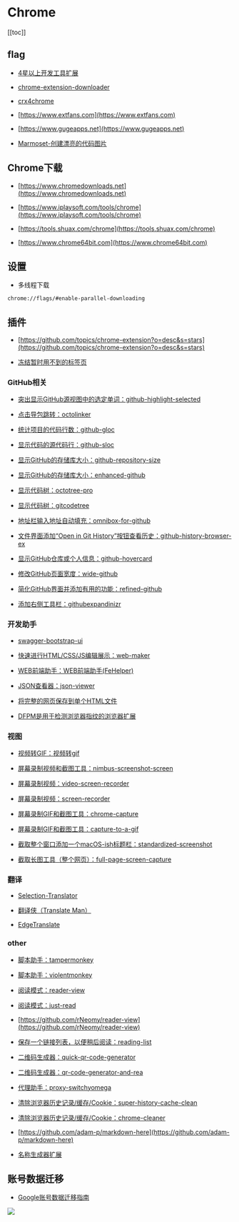 # Chrome


[[toc]]




## flag

* [4星以上开发工具扩展](https://chrome.google.com/webstore/category/ext/11-web-development?_feature=free&_feature=4stars)

* [chrome-extension-downloader](https://chrome-extension-downloader.com)

* [crx4chrome](https://www.crx4chrome.com)

* [https://www.extfans.com](https://www.extfans.com)

* [https://www.gugeapps.net](https://www.gugeapps.net)

* [Marmoset-创建漂亮的代码图片](https://chrome.google.com/webstore/detail/marmoset/npkfpddkpefnmkflhhligbkofhnafieb)


## Chrome下载


* [https://www.chromedownloads.net](https://www.chromedownloads.net)

* [https://www.iplaysoft.com/tools/chrome](https://www.iplaysoft.com/tools/chrome)

* [https://tools.shuax.com/chrome](https://tools.shuax.com/chrome)

* [https://www.chrome64bit.com](https://www.chrome64bit.com)


## 设置

- 多线程下载

```
chrome://flags/#enable-parallel-downloading
```



## 插件

* [https://github.com/topics/chrome-extension?o=desc&s=stars](https://github.com/topics/chrome-extension?o=desc&s=stars)

* [冻结暂时用不到的标签页](https://github.com/deanoemcke/thegreatsuspender)


### GitHub相关

* [突出显示GitHub源视图中的选定单词：github-highlight-selected](https://chrome.google.com/webstore/detail/github-highlight-selected/lhiklbgjcblimmjjflobpncgihagcmbj)

* [点击导包跳转：octolinker](https://github.com/OctoLinker/OctoLinker)

* [统计项目的代码行数：github-gloc](https://github.com/artem-solovev/gloc)

* [显示代码的源代码行：github-sloc](https://github.com/martianyi/github-sloc)

* [显示GitHub的存储库大小：github-repository-size](https://github.com/harshjv/github-repo-size)

* [显示GitHub的存储库大小：enhanced-github](https://github.com/softvar/enhanced-github)

* [显示代码树：octotree-pro](https://chrome.google.com/webstore/detail/octotree-pro/fjcahddnekkgihjnjnimgiggdmlgcnbc)

* [显示代码树：gitcodetree](https://gitee.com/inu1255/GitCodeTree)

* [地址栏输入地址自动填充：omnibox-for-github](https://github.com/ProLoser/Github-Omnibox)

* [文件界面添加“Open in Git History”按钮查看历史：github-history-browser-ex](https://github.com/LuisReinoso/git-history-browser-extension)

* [显示GitHub仓库或个人信息：github-hovercard](https://github.com/Justineo/github-hovercard)

* [修改GitHub页面宽度：wide-github](https://github.com/xthexder/wide-github)

* [简化GitHub界面并添加有用的功能：refined-github](https://github.com/sindresorhus/refined-github)

* [添加右侧工具栏：githubexpandinizr](https://github.com/thecodejunkie/github.expandinizr)



### 开发助手

* [swagger-bootstrap-ui](https://chrome.google.com/webstore/detail/swagger-bootstrap-ui/dhkcgihkeepociepfdeeppmdgbdooahh)

* [快速进行HTML/CSS/JS编辑展示：web-maker](https://github.com/chinchang/web-maker)

* [WEB前端助手：WEB前端助手(FeHelper)](https://github.com/zxlie/FeHelper)

* [JSON查看器：json-viewer](https://github.com/tulios/json-viewer)

* [将完整的网页保存到单个HTML文件](https://github.com/gildas-lormeau/SingleFile)

* [DFPM是用于检测浏览器指纹的浏览器扩展](https://github.com/freethenation/DFPM)



### 视图

* [视频转GIF：视频转gif](https://github.com/ColdDay/mp4ToGif)

* [屏幕录制视频和截图工具：nimbus-screenshot-screen](https://nimbusweb.me/screenshot.php)

* [屏幕录制视频：video-screen-recorder](https://chrome.google.com/webstore/detail/video-screen-recorder/ononjdlajdkflnocgjiihiipagglgpio)

* [屏幕录制视频：screen-recorder](https://chrome.google.com/webstore/detail/screen-recorder/hniebljpgcogalllopnjokppmgbhaden)

* [屏幕录制GIF和截图工具：chrome-capture](https://chrome.google.com/webstore/detail/chrome-capture/ggaabchcecdbomdcnbahdfddfikjmphe)

* [屏幕录制GIF和截图工具：capture-to-a-gif](https://chrome.google.com/webstore/detail/capture-to-a-gif/eapecadlmfblmnfnojebefkbginhggeh)

* [截取整个窗口添加一个macOS-ish标题栏：standardized-screenshot](https://chrome.google.com/webstore/detail/standardized-screenshot/pabdhaakclnechgfhmnhkcbmjobeoope)

* [截取长图工具（整个网页）：full-page-screen-capture](https://gofullpage.com)




### 翻译

* [Selection-Translator](https://github.com/Selection-Translator)

* [翻译侠（Translate Man）](https://github.com/magic-FE/translate-man)

* [EdgeTranslate](https://github.com/EdgeTranslate/EdgeTranslate)



### other

* [脚本助手：tampermonkey](https://www.tampermonkey.net)

* [脚本助手：violentmonkey](https://github.com/violentmonkey/violentmonkey)

* [阅读模式：reader-view](https://chrome.google.com/webstore/detail/reader-view/iibolhpkjjmoepndefdmdlmbpfhlgjpl)

* [阅读模式：just-read](https://github.com/ZachSaucier/Just-Read)

* [https://github.com/rNeomy/reader-view](https://github.com/rNeomy/reader-view)

* [保存一个链接列表，以便稍后阅读：reading-list](https://github.com/alexpdraper/reading-list)

* [二维码生成器：quick-qr-code-generator](https://chrome.google.com/webstore/detail/quick-qr-code-generator/afpbjjgbdimpioenaedcjgkaigggcdpp)

* [二维码生成器：qr-code-generator-and-rea](https://c7sky.com/web-extension-qrcode.html)

* [代理助手：proxy-switchyomega](https://github.com/FelisCatus/SwitchyOmega)

* [清除浏览器历史记录/缓存/Cookie：super-history-cache-clean](https://chrome.google.com/webstore/detail/super-history-cache-clean/afelaengidkffdcabnhdoeojoeoonfcn)

* [清除浏览器历史记录/缓存/Cookie：chrome-cleaner](https://chrome.google.com/webstore/detail/chrome-cleaner/lbpddeimojmbpkbfckjpnbpehgnbpnnl)

* [https://github.com/adam-p/markdown-here](https://github.com/adam-p/markdown-here)

* [名称生成器扩展](https://github.com/kondratyev-nv/name-genarator-extension)


## 账号数据迁移

* [Google账号数据迁移指南](https://mabutou.me/archives/266)



![](/images/谷歌账号数据迁移.png)